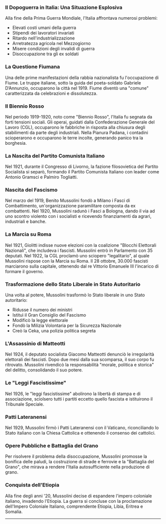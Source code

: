 
### Il Dopoguerra in Italia: Una Situazione Esplosiva
Alla fine della Prima Guerra Mondiale, l'Italia affrontava numerosi problemi:
- Elevati costi umani della guerra
- Stipendi dei lavoratori invariati
- Ritardo nell'industrializzazione
- Arretratezza agricola nel Mezzogiorno
- Misere condizioni degli invalidi di guerra
- Disoccupazione tra gli ex soldati

### La Questione Fiumana
Una delle prime manifestazioni della rabbia nazionalista fu l'occupazione di Fiume. Le truppe italiane, sotto la guida del poeta-soldato Gabriele D’Annunzio, occuparono la città nel 1919. Fiume diventò una "comune" caratterizzata da celebrazioni e dissolutezza.

### Il Biennio Rosso
Nel periodo 1919-1920, noto come "Biennio Rosso", l'Italia fu segnata da forti tensioni sociali. Gli operai, guidati dalla Confederazione Generale del Lavoro (CGL), occuparono le fabbriche in risposta alla chiusura degli stabilimenti da parte degli industriali. Nella Pianura Padana, i contadini scioperarono e occuparono le terre incolte, generando panico tra la borghesia.

### La Nascita del Partito Comunista Italiano
Nel 1921, durante il Congresso di Livorno, la fazione filosovietica del Partito Socialista si separò, formando il Partito Comunista Italiano con leader come Antonio Gramsci e Palmiro Togliatti.

### Nascita del Fascismo
Nel marzo del 1919, Benito Mussolini fondò a Milano i Fasci di Combattimento, un'organizzazione paramilitare composta da ex combattenti. Nel 1920, Mussolini radunò i Fasci a Bologna, dando il via ad uno scontro violento con i socialisti e ricevendo finanziamenti da agrari, industriali e banche.

### La Marcia su Roma
Nel 1921, Giolitti indisse nuove elezioni con la coalizione "Blocchi Elettorali Nazionali", che includeva i fascisti. Mussolini entrò in Parlamento con 35 deputati. Nel 1922, la CGL proclamò uno sciopero "legalitario", al quale Mussolini rispose con la Marcia su Roma. Il 28 ottobre, 30.000 fascisti marciarono sulla capitale, ottenendo dal re Vittorio Emanuele III l'incarico di formare il governo.

### Trasformazione dello Stato Liberale in Stato Autoritario
Una volta al potere, Mussolini trasformò lo Stato liberale in uno Stato autoritario:
- Ridusse il numero dei ministri
- Istituì il Gran Consiglio del Fascismo
- Modificò la legge elettorale
- Fondò la Milizia Volontaria per la Sicurezza Nazionale
- Creò la Ceka, una polizia politica segreta

### L'Assassinio di Matteotti
Nel 1924, il deputato socialista Giacomo Matteotti denunciò le irregolarità elettorali dei fascisti. Dopo due mesi dalla sua scomparsa, il suo corpo fu ritrovato. Mussolini rivendicò la responsabilità "morale, politica e storica" del delitto, consolidando il suo potere.

### Le "Leggi Fascistissime"
Nel 1926, le "leggi fascistissime" abolirono la libertà di stampa e di associazione, sciolsero tutti i partiti eccetto quello fascista e istituirono il Tribunale Speciale.

### Patti Lateranensi
Nel 1929, Mussolini firmò i Patti Lateranensi con il Vaticano, riconciliando lo Stato italiano con la Chiesa Cattolica e ottenendo il consenso dei cattolici.

### Opere Pubbliche e Battaglia del Grano
Per risolvere il problema della disoccupazione, Mussolini promosse la bonifica delle paludi, la costruzione di strade e ferrovie e la "Battaglia del Grano", che mirava a rendere l'Italia autosufficiente nella produzione di grano.

### Conquista dell'Etiopia
Alla fine degli anni '20, Mussolini decise di espandere l'impero coloniale italiano, invadendo l'Etiopia. La guerra si concluse con la proclamazione dell'Impero Coloniale Italiano, comprendente Etiopia, Libia, Eritrea e Somalia.

---
